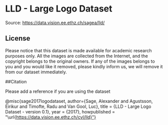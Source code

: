 # LLD - Large Logo Dataset

Source: https://data.vision.ee.ethz.ch/sagea/lld/

## License

Please notice that this dataset is made available for academic research purposes only. All the images are collected from the Internet, and the copyright belongs to the original owners. If any of the images belongs to you and you would like it removed, please kindly inform us, we will remove it from our dataset immediately.

##Citation

Please add a reference if you are using the dataset

@misc{sage2017logodataset,
author={Sage, Alexander and Agustsson, Eirikur and Timofte, Radu and Van Gool, Luc},
title = {LLD - Large Logo Dataset - version 0.1},
year = {2017}, 
howpublished = "\url{https://data.vision.ee.ethz.ch/cvl/lld}"}
